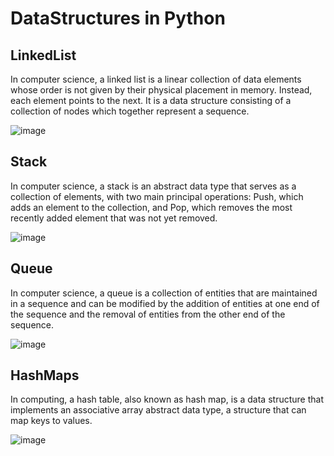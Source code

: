 # DataStructures in Python

## LinkedList
In computer science, a linked list is a linear collection of data elements whose order is not given by their physical placement in memory. Instead, each element points to the next. It is a data structure consisting of a collection of nodes which together represent a sequence.

![image](https://user-images.githubusercontent.com/44013285/163822551-c83f9ae0-71f2-4d8f-9b4a-341f5e709210.png)

## Stack
In computer science, a stack is an abstract data type that serves as a collection of elements, with two main principal operations: Push, which adds an element to the collection, and Pop, which removes the most recently added element that was not yet removed.

![image](https://user-images.githubusercontent.com/44013285/163822603-bbdf7631-e343-47ce-8ef9-14288370b2fe.png)

## Queue
In computer science, a queue is a collection of entities that are maintained in a sequence and can be modified by the addition of entities at one end of the sequence and the removal of entities from the other end of the sequence.

![image](https://user-images.githubusercontent.com/44013285/163822730-0e40cd7d-c8a0-44ff-bded-87d6a9ab1bd1.png)

## HashMaps
In computing, a hash table, also known as hash map, is a data structure that implements an associative array abstract data type, a structure that can map keys to values. 

![image](https://user-images.githubusercontent.com/44013285/163822920-cb5f4af6-5158-4215-88ae-d12bc2a42681.png)

